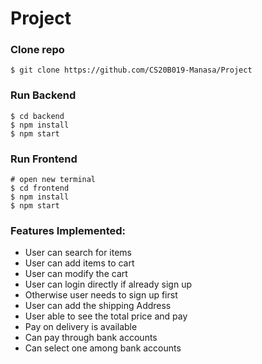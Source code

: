 # Project

### Clone repo

```
$ git clone https://github.com/CS20B019-Manasa/Project
```

### Run Backend

```
$ cd backend
$ npm install
$ npm start
```

### Run Frontend

```
# open new terminal
$ cd frontend
$ npm install
$ npm start
```


### Features Implemented:
- User can search for items
- User can add items to cart
- User can modify the cart
- User can login directly if already sign up
- Otherwise user needs to sign up first
- User can add the shipping Address
- User able to see the total price and pay
- Pay on delivery is available
- Can pay through bank accounts
- Can select one among bank accounts

